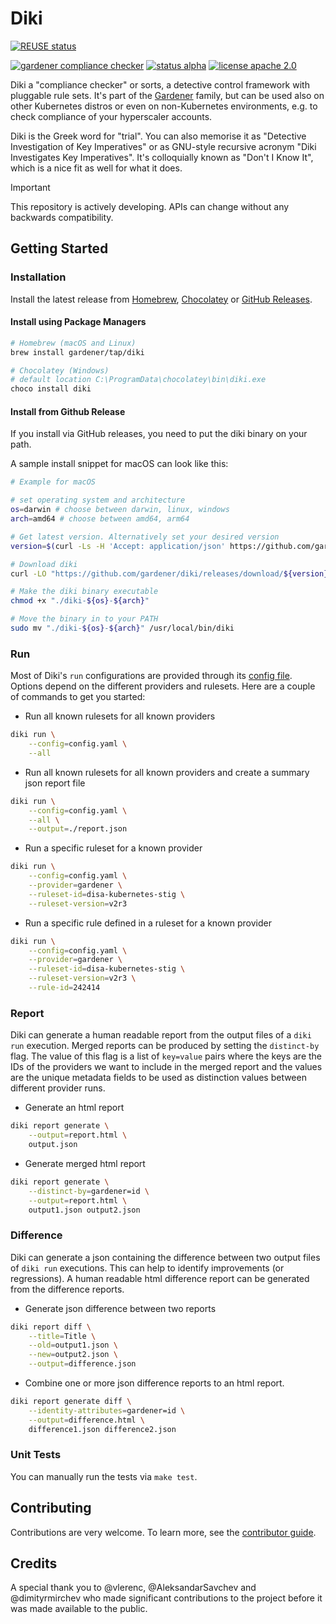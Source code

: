 # Diki
[![REUSE status](https://api.reuse.software/badge/github.com/gardener/diki)](https://api.reuse.software/info/github.com/gardener/diki)

[![gardener compliance checker](https://badgen.net/badge/gardener/compliance-checker/009f76)](https://github.com/gardener)
[![status alpha](https://badgen.net/badge/status/alpha/d8624d)](https://badgen.net/badge/status/alpha/d8624d)
[![license apache 2.0](https://badgen.net/badge/license/apache-2.0/8ab803)](https://opensource.org/licenses/Apache-2.0)


Diki a "compliance checker" or sorts, a detective control framework with pluggable rule sets.
It's part of the [Gardener](https://github.com/gardener) family, but can be used also on other Kubernetes distros or even on non-Kubernetes environments, e.g. to check compliance of your hyperscaler accounts.

Diki is the Greek word for "trial".
You can also memorise it as "Detective Investigation of Key Imperatives" or as GNU-style recursive acronym "Diki Investigates Key Imperatives".
It's colloquially known as "Don't I Know It", which is a nice fit as well for what it does.

> [!IMPORTANT]
> This repository is actively developing.
> APIs can change without any backwards compatibility.

## Getting Started

### Installation

Install the latest release from [Homebrew](https://brew.sh/), [Chocolatey](https://chocolatey.org/packages/diki) or [GitHub Releases](https://github.com/gardener/diki/releases).

#### Install using Package Managers

```sh
# Homebrew (macOS and Linux)
brew install gardener/tap/diki

# Chocolatey (Windows)
# default location C:\ProgramData\chocolatey\bin\diki.exe
choco install diki
```

#### Install from Github Release

If you install via GitHub releases, you need to put the diki binary on your path.

A sample install snippet for macOS can look like this:
```bash
# Example for macOS

# set operating system and architecture
os=darwin # choose between darwin, linux, windows
arch=amd64 # choose between amd64, arm64

# Get latest version. Alternatively set your desired version
version=$(curl -Ls -H 'Accept: application/json' https://github.com/gardener/diki/releases/latest | jq -r '.tag_name')

# Download diki
curl -LO "https://github.com/gardener/diki/releases/download/${version}/diki-${os}-${arch}"

# Make the diki binary executable
chmod +x "./diki-${os}-${arch}"

# Move the binary in to your PATH
sudo mv "./diki-${os}-${arch}" /usr/local/bin/diki
```

### Run

Most of Diki's `run` configurations are provided through its [config file](./example/config/).
Options depend on the different providers and rulesets.
Here are a couple of commands to get you started:

- Run all known rulesets for all known providers
```bash
diki run \
    --config=config.yaml \
    --all
```

- Run all known rulesets for all known providers and create a summary json report file
```bash
diki run \
    --config=config.yaml \
    --all \
    --output=./report.json
```

- Run a specific ruleset for a known provider
```bash
diki run \
    --config=config.yaml \
    --provider=gardener \
    --ruleset-id=disa-kubernetes-stig \
    --ruleset-version=v2r3
```

- Run a specific rule defined in a ruleset for a known provider
```bash
diki run \
    --config=config.yaml \
    --provider=gardener \
    --ruleset-id=disa-kubernetes-stig \
    --ruleset-version=v2r3 \
    --rule-id=242414
```

### Report

Diki can generate a human readable report from the output files of a `diki run` execution.
Merged reports can be produced by setting the `distinct-by` flag.
The value of this flag is a list of `key=value` pairs where the keys are the IDs of the providers we want to include in the merged report and the values are the unique metadata fields to be used as distinction values between different provider runs.

- Generate an html report
```bash
diki report generate \
    --output=report.html \
    output.json
```

- Generate merged html report
```bash
diki report generate \
    --distinct-by=gardener=id \
    --output=report.html \
    output1.json output2.json
```

### Difference

Diki can generate a json containing the difference between two output files of `diki run` executions.
This can help to identify improvements (or regressions).
A human readable html difference report can be generated from the difference reports.

- Generate json difference between two reports
```bash
diki report diff \
    --title=Title \
    --old=output1.json \
    --new=output2.json \
    --output=difference.json
```

- Combine one or more json difference reports to an html report.
```bash
diki report generate diff \
    --identity-attributes=gardener=id \
    --output=difference.html \
    difference1.json difference2.json
```

### Unit Tests

You can manually run the tests via `make test`.

## Contributing

Contributions are very welcome. To learn more, see the [contributor guide](https://gardener.cloud/docs/contribute).

## Credits

A special thank you to @vlerenc, @AleksandarSavchev and @dimityrmirchev who made significant contributions to the project before it was made available to the public.
